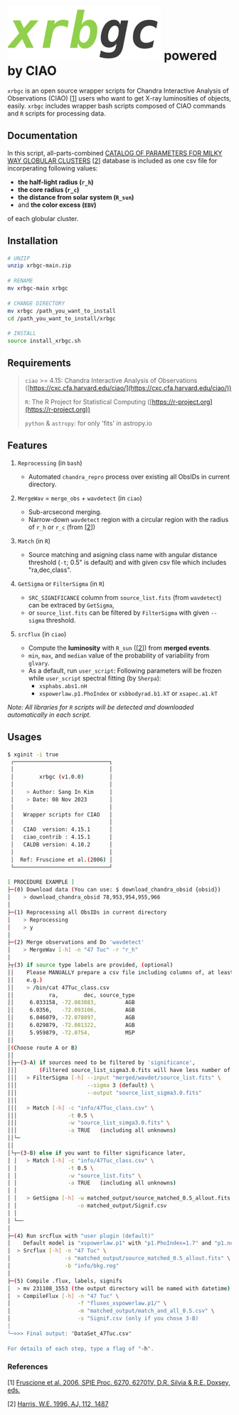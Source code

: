# ![xrbgc_logo](xrbgc_logo.png) powered by CIAO

`xrbgc` is an open source wrapper scripts for Chandra Interactive Analysis of Observations (CIAO) [[1](#References)] users who want to get X-ray luminosities of objects, easily. `xrbgc` includes wrapper bash scripts composed of CIAO commands and `R` scripts for processing data.



## Documentation
In this script, all-parts-combined [CATALOG OF PARAMETERS FOR MILKY WAY GLOBULAR CLUSTERS](https://physics.mcmaster.ca/~harris/mwgc.dat) [[2](#References)] database is included as one csv file for incorperating following values:

- **the half-light radius (`r_h`)**
- **the core radius (`r_c`)**
- **the distance from solar system (`R_sun`)**
- and **the color excess (`EBV`)**

of each globular cluster.



## Installation

```bash
# UNZIP
unzip xrbgc-main.zip

# RENAME
mv xrbgc-main xrbgc

# CHANGE DIRECTORY
mv xrbgc /path_you_want_to_install
cd /path_you_want_to_install/xrbgc

# INSTALL
source install_xrbgc.sh
```



## Requirements

> `ciao` >= 4.15: Chandra Interactive Analysis of Observations ([https://cxc.cfa.harvard.edu/ciao/](https://cxc.cfa.harvard.edu/ciao/))
>
> `R`: The R Project for Statistical Computing ([https://r-project.org](https://r-project.org))
>
> `python` & `astropy`: for only 'fits' in astropy.io



## Features

1. `Reprocessing` (in `bash`)
	* Automated `chandra_repro` process over existing all ObsIDs in current directory.

2. `MergeWav` = `merge_obs` + `wavdetect` (in `ciao`)
	* Sub-arcsecond merging.
	* Narrow-down `wavdetect` region with a circular region with the radius of `r_h` or `r_c` (from [[2](#References)])

3. `Match` (in `R`)
	* Source matching and asigning class name with angular distance threshold (`-t`; 0.5" is default) and with given csv file which includes "ra,dec,class".

4. `GetSigma` or `FilterSigma` (in `R`)
	* `SRC_SIGNIFICANCE` column from `source_list.fits` (from `wavdetect`) can be extraced by `GetSigma`,
	* or `source_list.fits` can be filtered by `FilterSigma` with given `--sigma` threshold.

5. `srcflux` (in `ciao`)
	* Compute the **luminosity** with `R_sun` ([[2](#References)]) from **merged events**.
	* `min`, `max`, and `median` value of the probability of variability from `glvary`.
	* As a default, run `user_script`: Following parameters will be frozen while `user_script` spectral fitting (by `Sherpa`):
		* `xsphabs.abs1.nH`
		* `xspowerlaw.p1.PhoIndex` or `xsbbodyrad.b1.kT` or `xsapec.a1.kT`


*Note: All libraries for `R` scripts will be detected and downloaded automatically in each script.*



## Usages

```bash
$ xginit -i true
 ┌──────────────────────────────┐
 │                              │
 │        xrbgc (v1.0.0)        │
 │                              │
 │    > Author: Sang In Kim     │
 │    > Date: 08 Nov 2023       │
 │                              │
 │   Wrapper scripts for CIAO   │
 │                              │
 │   CIAO  version: 4.15.1      │
 │   ciao_contrib : 4.15.1      │
 │   CALDB version: 4.10.2      │
 │                              │
 │  Ref: Fruscione et al.(2006) │
 └──────────────────────────────┘

[ PROCEDURE EXAMPLE ]
├─(0) Download data (You can use: $ download_chandra_obsid {obsid})
│    > download_chandra_obsid 78,953,954,955,966
│
├─(1) Reprocessing all ObsIDs in current directory
│    > Reprocessing
│    > y
│
├─(2) Merge observations and Do 'wavdetect'
│    > MergeWav [-h] -n "47 Tuc" -r "r_h"
│
├┬(3) if source type labels are provided, (optional)
││    Please MANUALLY prepare a csv file including columns of, at least: "ra, dec, source_type"
││    e.g.)
││    > /bin/cat 47Tuc_class.csv
││           ra,        dec, source_type
││     6.033158, -72.083883,         AGB
││     6.0356,   -72.093106,         AGB
││     6.046079, -72.078897,         AGB
││     6.029879, -72.081322,         AGB
││     5.959879, -72.0754,           MSP
││
│(Choose route A or B)
││
│├┬─(3-A) if sources need to be filtered by 'significance',
│││       (Filtered source_list_sigma3.0.fits will have less number of sources)
│││   > FilterSigma [-h] --input "merged/wavdet/source_list.fits" \
│││                      --sigma 3 (default) \
│││                      --output "source_list_sigma3.0.fits"
│││
│││   > Match [-h] -c "info/47Tuc_class.csv" \
│││                -t 0.5 \
│││                -w "source_list_simga3.0.fits" \
│││                -a TRUE   (including all unknowns)
││└─
││
│└┬─(3-B) else if you want to filter significance later,
│ │   > Match [-h] -c "info/47Tuc_class.csv" \
│ │                -t 0.5 \
│ │                -w "source_list.fits" \
│ │                -a TRUE   (including all unknowns)
│ │ 
│ │   > GetSigma [-h] -w matched_output/source_matched_0.5_allout.fits \
│ │                   -o matched_output/Signif.csv
│ │ 
│ └──
│
├─(4) Run srcflux with "user plugin (default)"
│    Default model is "xspowerlaw.p1" with "p1.PhoIndex=1.7" and "p1.norm=1e-5"
│  > Srcflux [-h] -n "47 Tuc" \
│                 -s "matched_output/source_matched_0.5_allout.fits" \
│                 -b "info/bkg.reg"
│
├─(5) Compile .flux, labels, signifs
│  > mv 231108_1553 (the output directory will be named with datetime)
│  > CompileFlux [-h] -n "47 Tuc" \
│                     -f "fluxes_xspowerlaw.p1/" \
│                     -m "matched_output/match_and_all_0.5.csv" \
│                     -s "Signif.csv (only if you chose 3-B)
│
└─>>> Final output: "DataSet_47Tuc.csv"

For details of each step, type a flag of "-h".

```





### References
[1] [Fruscione et al. 2006, SPIE Proc. 6270, 62701V, D.R. Silvia & R.E. Doxsey, eds.](https://doi.org/10.1117/12.671760)

[2] [Harris, W.E. 1996, AJ, 112, 1487](http://adsabs.harvard.edu/full/1996AJ....112.1487H)




